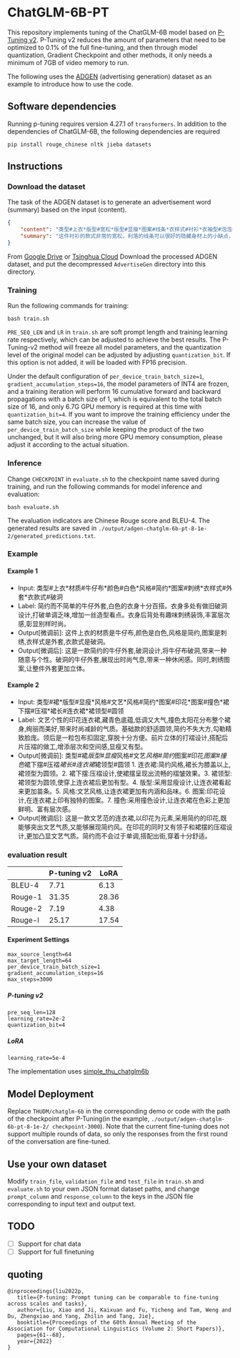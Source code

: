 # ChatGLM-6B-PT
This repository implements tuning of the ChatGLM-6B model based on [P-Tuning v2](https://github.com/THUDM/P-tuning-v2). P-Tuning v2 reduces the amount of parameters that need to be optimized to 0.1% of the full fine-tuning, and then through model quantization, Gradient Checkpoint and other methods, it only needs a minimum of 7GB of video memory to run.

The following uses the [ADGEN](https://aclanthology.org/D19-1321.pdf) (advertising generation) dataset as an example to introduce how to use the code.

## Software dependencies
Running p-tuning requires version 4.27.1 of `transformers`. In addition to the dependencies of ChatGLM-6B, the following dependencies are required
```
pip install rouge_chinese nltk jieba datasets
```
## Instructions

### Download the dataset
The task of the ADGEN dataset is to generate an advertisement word (summary) based on the input (content).

```json
{
    "content": "类型#上衣*版型#宽松*版型#显瘦*图案#线条*衣样式#衬衫*衣袖型#泡泡袖*衣款式#抽绳",
    "summary": "这件衬衫的款式非常的宽松，利落的线条可以很好的隐藏身材上的小缺点，穿在身上有着很好的显瘦效果。领口装饰了一个可爱的抽绳，漂亮的绳结展现出了十足的个性，配合时尚的泡泡袖型，尽显女性甜美可爱的气息。"
}
```

From [Google Drive](https://drive.google.com/file/d/13_vf0xRTQsyneRKdD1bZIr93vBGOczrk/view?usp=sharing) or [Tsinghua Cloud](https://cloud.tsinghua.edu.cn/f/b3f119a008264b1cabd1/?dl=1) Download the processed ADGEN dataset, and put the decompressed `AdvertiseGen` directory into this directory.

### Training
Run the following commands for training:
```shell
bash train.sh
```
`PRE_SEQ_LEN` and `LR` in `train.sh` are soft prompt length and training learning rate respectively, which can be adjusted to achieve the best results. The P-Tuning-v2 method will freeze all model parameters, and the quantization level of the original model can be adjusted by adjusting `quantization_bit`. If this option is not added, it will be loaded with FP16 precision.

Under the default configuration of `per_device_train_batch_size=1`, `gradient_accumulation_steps=16`, the model parameters of INT4 are frozen, and a training iteration will perform 16 cumulative forward and backward propagations with a batch size of 1, which is equivalent to the total batch size of 16, and only 6.7G GPU memory is required at this time with `quantization_bit=4`. If you want to improve the training efficiency under the same batch size, you can increase the value of `per_device_train_batch_size` while keeping the product of the two unchanged, but it will also bring more GPU memory consumption, please adjust it according to the actual situation.

### Inference

Change `CHECKPOINT` in `evaluate.sh` to the checkpoint name saved during training, and run the following commands for model inference and evaluation:
```shell
bash evaluate.sh
```

The evaluation indicators are Chinese Rouge score and BLEU-4. The generated results are saved in
`./output/adgen-chatglm-6b-pt-8-1e-2/generated_predictions.txt`.

### Example
#### Example 1
* Input: 类型#上衣\*材质#牛仔布\*颜色#白色\*风格#简约\*图案#刺绣\*衣样式#外套\*衣款式#破洞
* Label: 简约而不简单的牛仔外套,白色的衣身十分百搭。衣身多处有做旧破洞设计,打破单调乏味,增加一丝造型看点。衣身后背处有趣味刺绣装饰,丰富层次感,彰显别样时尚。
* Output[微调前]: 这件上衣的材质是牛仔布,颜色是白色,风格是简约,图案是刺绣,衣样式是外套,衣款式是破洞。
* Output[微调后]: 这是一款简约的牛仔外套,破洞设计,将牛仔布破洞,带来一种随意与个性。破洞的牛仔外套,展现出时尚气息,带来一种休闲感。同时,刺绣图案,让整件外套更加立体。

#### Example 2

* Input: 类型#裙\*版型#显瘦\*风格#文艺\*风格#简约\*图案#印花\*图案#撞色\*裙下摆#压褶\*裙长#连衣裙\*裙领型#圆领
* Label: 文艺个性的印花连衣裙,藏青色底蕴,低调又大气,撞色太阳花分布整个裙身,绚丽而美好,带来时尚减龄的气质。基础款的舒适圆领,简约不失大方,勾勒精致脸庞。领后是一粒包布扣固定,穿脱十分方便。前片立体的打褶设计,搭配后片压褶的做工,增添层次和空间感,显瘦又有型。
* Output[微调前]: 类型#裙*版型#显瘦*风格#文艺*风格#简约*图案#印花*图案#撞色*裙下摆#压褶*裙长#连衣裙*裙领型#圆领 1\. 连衣裙:简约风格,裙长为膝盖以上,裙领型为圆领。2\. 裙下摆:压褶设计,使裙摆呈现出流畅的褶皱效果。3\. 裙领型:裙领型为圆领,使穿上连衣裙后更加有型。4\. 版型:采用显瘦设计,让连衣裙看起来更加苗条。5\. 风格:文艺风格,让连衣裙更加有内涵和品味。6\. 图案:印花设计,在连衣裙上印有独特的图案。7\. 撞色:采用撞色设计,让连衣裙在色彩上更加鲜明、富有层次感。
* Output[微调后]: 这是一款文艺范的连衣裙,以印花为元素,采用简约的印花,既能够突出文艺气质,又能够展现简约风。在印花的同时又有领子和裙摆的压褶设计,更加凸显文艺气质。简约而不会过于单调,搭配出街,穿着十分舒适。

### evaluation result

| | P-tuning v2 | LoRA |
| ------- | ----------- | ----- |
| BLEU-4 | 7.71 | 6.13 |
| Rouge-1 | 31.35 | 28.36 |
| Rouge-2 | 7.19 | 4.38 |
| Rouge-l | 25.17 | 17.54 |

#### Experiment Settings

  ```
max_source_length=64
max_target_length=64
per_device_train_batch_size=1
gradient_accumulation_steps=16
max_steps=3000
  ```

##### P-tuning v2

```
pre_seq_len=128
learning_rate=2e-2
quantization_bit=4
```

##### LoRA

```
learning_rate=5e-4
```

The implementation uses [simple_thu_chatglm6b](https://github.com/yuanzhoulvpi2017/zero_nlp/tree/main/simple_thu_chatglm6b)



## Model Deployment
Replace `THUDM/chatglm-6b` in the corresponding demo or code with the path of the checkpoint after P-Tuning(in the example, `./output/adgen-chatglm-6b-pt-8-1e-2/ checkpoint-3000`). Note that the current fine-tuning does not support multiple rounds of data, so only the responses from the first round of the conversation are fine-tuned.

## Use your own dataset
Modify `train_file`, `validation_file` and `test_file` in `train.sh` and `evaluate.sh` to your own JSON format dataset paths, and change `prompt_column` and `response_column` to the keys in the JSON file corresponding to input text and output text.

## TODO
* [ ] Support for chat data
* [ ] Support for full finetuning

## quoting

```
@inproceedings{liu2022p,
   title={P-tuning: Prompt tuning can be comparable to fine-tuning across scales and tasks},
   author={Liu, Xiao and Ji, Kaixuan and Fu, Yicheng and Tam, Weng and Du, Zhengxiao and Yang, Zhilin and Tang, Jie},
   booktitle={Proceedings of the 60th Annual Meeting of the Association for Computational Linguistics (Volume 2: Short Papers)},
   pages={61--68},
   year={2022}
}
```